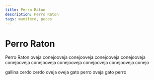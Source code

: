 ```yaml
---
title: Perro Raton
description: Perro Raton
tags: mamifero, peces
---
```


# Perro Raton

Perro Raton oveja conejooveja conejooveja conejooveja conejooveja conejooveja conejooveja conejooveja conejooveja conejooveja conejo

gallina cerdo cerdo oveja oveja gato perro oveja gato perro